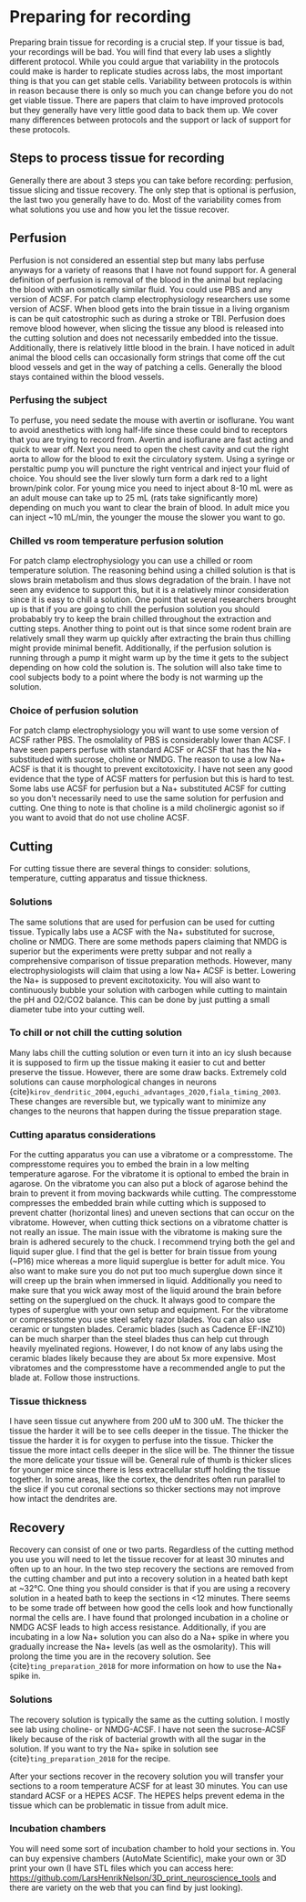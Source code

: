 # Preparing for recording
Preparing brain tissue for recording is a crucial step. If your tissue is bad, your recordings will be bad. You will find that every lab uses a slightly different protocol. While you could argue that variability in the protocols could make is harder to replicate studies across labs, the most important thing is that you can get stable cells. Variability between protocols is within in reason because there is only so much you can change before you do not get viable tissue. There are papers that claim to have improved protocols but they generally have very little good data to back them up. We cover many differences between protocols and the support or lack of support for these protocols.

## Steps to process tissue for recording
Generally there are about 3 steps you can take before recording: perfusion, tissue slicing and tissue recovery. The only step that is optional is perfusion, the last two you generally have to do. Most of the variability comes from what solutions you use and how you let the tissue recover.

## Perfusion
Perfusion is not considered an essential step but many labs perfuse anyways for a variety of reasons that I have not found support for. A general definition of perfusion is removal of the blood in the animal but replacing the blood with an osmotically similar fluid. You could use PBS and any version of ACSF. For patch clamp electrophysiology researchers use some version of ACSF. When blood gets into the brain tissue in a living organism is can be quit catostrophic such as during a stroke or TBI. Perfusion does remove blood however, when slicing the tissue any blood is released into the cutting solution and does not necessarily embedded into the tissue. Additionally, there is relatively little blood in the brain. I have noticed in adult animal the blood cells can occasionally form strings that come off the cut blood vessels and get in the way of patching a cells. Generally the blood stays contained within the blood vessels. 

### Perfusing the subject
To perfuse, you need sedate the mouse with avertin or isoflurane. You want to avoid anesthetics with long half-life since these could bind to receptors that you are trying to record from. Avertin and isoflurane are fast acting and quick to wear off. Next you need to open the chest cavity and cut the right aorta to allow for the blood to exit the circulatory system. Using a syringe or perstaltic pump you will puncture the right ventrical and inject your fluid of choice. You should see the liver slowly turn form a dark red to a light brown/pink color. For young mice you need to inject about 8-10 mL were as an adult mouse can take up to 25 mL (rats take significantly more) depending on much you want to clear the brain of blood. In adult mice you can inject ~10 mL/min, the younger the mouse the slower you want to go. 

### Chilled vs room temperature perfusion solution
For patch clamp electrophysiology you can use a chilled or room temperature solution. The reasoning behind using a chilled solution is that is slows brain metabolism and thus slows degradation of the brain. I have not seen any evidence to support this, but it is a relatively minor consideration since it is easy to chill a solution. One point that several researchers brought up is that if you are going to chill the perfusion solution you should probabably try to keep the brain chilled throughout the extraction and cutting steps. Another thing to point out is that since some rodent brain are relatively small they warm up quickly after extracting the brain thus chilling might provide minimal benefit. Additionally, if the perfusion solution is running through a pump it might warm up by the time it gets to the subject depending on how cold the solution is. The solution will also take time to cool subjects body to a point where the body is not warming up the solution.

### Choice of perfusion solution
For patch clamp electrophysiology you will want to use some version of ACSF rather PBS. The osmolality of PBS is considerably lower than ACSF. I have seen papers perfuse with standard ACSF or ACSF that has the Na+ substituded with sucrose, choline or NMDG. The reason to use a low Na+ ACSF is that it is thought to prevent excitotoxicity. I have not seen any good evidence that the type of ACSF matters for perfusion but this is hard to test. Some labs use ACSF for perfusion but a Na+ substituted ACSF for cutting so you don't necessarily need to use the same solution for perfusion and cutting. One thing to note is that choline is a mild cholinergic agonist so if you want to avoid that do not use choline ACSF.

## Cutting
For cutting tissue there are several things to consider: solutions, temperature, cutting apparatus and tissue thickness.

### Solutions
The same solutions that are used for perfusion can be used for cutting tissue. Typically labs use a ACSF with the Na+ substituted for sucrose, choline or NMDG. There are some methods papers claiming that NMDG is superior but the experiments were pretty subpar and not really a comprehensive comparison of tissue preparation methods. However, many electrophysiologists will claim that using a low Na+ ACSF is better. Lowering the Na+ is supposed to prevent excitotoxicity. You will also want to continuously bubble your solution with carbogen while cutting to maintain the pH and O2/CO2 balance. This can be done by just putting a small diameter tube into your cutting well.

### To chill or not chill the cutting solution
Many labs chill the cutting solution or even turn it into an icy slush because it is supposed to firm up the tissue making it easier to cut and better preserve the tissue. However, there are some draw backs. Extremely cold solutions can cause morphological changes in neurons {cite}`kirov_dendritic_2004,eguchi_advantages_2020,fiala_timing_2003`. These changes are reversible but, we typically want to minimize any changes to the neurons that happen during the tissue preparation stage.

### Cutting aparatus considerations
For the cutting apparatus you can use a vibratome or a compresstome. The compresstome requires you to embed the brain in a low melting temperature agarose. For the vibratome it is optional to embed the brain in agarose. On the vibratome you can also put a block of agarose behind the brain to prevent it from moving backwards while cutting. The compresstome compresses the embedded brain while cutting which is supposed to prevent chatter (horizontal lines) and uneven sections that can occur on the vibratome. However, when cutting thick sections on a vibratome chatter is not really an issue. The main issue with the vibratome is making sure the brain is adhered securely to the chuck. I recommend trying both the gel and liquid super glue. I find that the gel is better for brain tissue from young (~P16) mice whereas a more liquid superglue is better for adult mice. You also want to make sure you do not put too much superglue down since it will creep up the brain when immersed in liquid. Additionally you need to make sure that you wick away most of the liquid around the brain before setting on the superglued on the chuck. It always good to compare the types of superglue with your own setup and equipment. For the vibratome or compresstome you use steel safety razor blades. You can also use ceramic or tungsten blades. Ceramic blades (such as Cadence EF-INZ10) can be much sharper than the steel blades thus can help cut through heavily myelinated regions. However, I do not know of any labs using the ceramic blades likely because they are about 5x more expensive. Most vibratomes and the compresstome have a recommended angle to put the blade at. Follow those instructions.

### Tissue thickness
I have seen tissue cut anywhere from 200 uM to 300 uM. The thicker the tissue the harder it will be to see cells deeper in the tissue. The thicker the tissue the harder it is for oxygen to perfuse into the tissue. Thicker the tissue the more intact cells deeper in the slice will be. The thinner the tissue the more delicate your tissue will be. General rule of thumb is thicker slices for younger mice since there is less extracellular stuff holding the tissue together. In some areas, like the cortex, the dendrites often run parallel to the slice if you cut coronal sections so thicker sections may not improve how intact the dendrites are.

## Recovery
Recovery can consist of one or two parts. Regardless of the cutting method you use you will need to let the tissue recover for at least 30 minutes and often up to an hour. In the two step recovery the sections are removed from the cutting chamber and put into a recovery solution in a heated bath kept at ~32&deg;C. One thing you should consider is that if you are using a recovery solution in a heated bath to keep the sections in <12 minutes. There seems to be some trade off between how good the cells look and how functionally normal the cells are. I have found that prolonged incubation in a choline or NMDG ACSF leads to high access resistance. Additionally, if you are incubating in a low Na+ solution you can also do a Na+ spike in where you gradually increase the Na+ levels (as well as the osmolarity). This will prolong the time you are in the recovery solution. See {cite}`ting_preparation_2018` for more information on how to use the Na+ spike in.

### Solutions
The recovery solution is typically the same as the cutting solution. I mostly see lab using choline- or NMDG-ACSF. I have not seen the sucrose-ACSF likely because of the risk of bacterial growth with all the sugar in the solution. If you want to try the Na+ spike in solution see {cite}`ting_preparation_2018` for the recipe.

After your sections recover in the recovery solution you will transfer your sections to a room temperature ACSF for at least 30 minutes. You can use standard ACSF or a HEPES ACSF. The HEPES helps prevent edema in the tissue which can be problematic in tissue from adult mice.

### Incubation chambers
You will need some sort of incubation chamber to hold your sections in. You can buy expensive chambers (AutoMate Scientific), make your own or 3D print your own (I have STL files which you can access here: https://github.com/LarsHenrikNelson/3D_print_neuroscience_tools and there are variety on the web that you can find by just looking).

